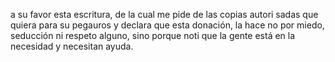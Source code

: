 a su favor esta escritura, de la cual me pide de las copias autori
sadas que quiera para su pegauros y declara que esta donación, la
hace no por miedo, seducción ni respeto alguno, sino porque noti
que la gente está en la necesidad y necesitan ayuda.